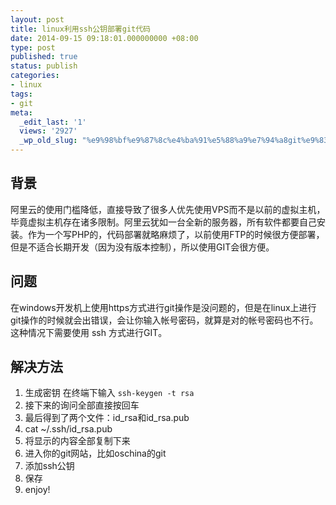 ```yaml
---
layout: post
title: linux利用ssh公钥部署git代码
date: 2014-09-15 09:18:01.000000000 +08:00
type: post
published: true
status: publish
categories:
- linux
tags:
- git
meta:
  _edit_last: '1'
  views: '2927'
  _wp_old_slug: "%e9%98%bf%e9%87%8c%e4%ba%91%e5%88%a9%e7%94%a8git%e9%83%a8%e7%bd%b2%e4%bb%a3%e7%a0%81"
---
```

## 背景
阿里云的使用门槛降低，直接导致了很多人优先使用VPS而不是以前的虚拟主机，毕竟虚拟主机存在诸多限制。阿里云犹如一台全新的服务器，所有软件都要自己安装。作为一个写PHP的，代码部署就略麻烦了，以前使用FTP的时候很方便部署，但是不适合长期开发（因为没有版本控制），所以使用GIT会很方便。
## 问题
在windows开发机上使用https方式进行git操作是没问题的，但是在linux上进行git操作的时候就会出错误，会让你输入帐号密码，就算是对的帐号密码也不行。这种情况下需要使用 ssh 方式进行GIT。
## 解决方法
1. 生成密钥 在终端下输入 `ssh-keygen -t rsa`
2. 接下来的询问全部直接按回车
3. 最后得到了两个文件：id_rsa和id_rsa.pub
4. cat ~/.ssh/id_rsa.pub
5. 将显示的内容全部复制下来
6. 进入你的git网站，比如oschina的git
7. 添加ssh公钥
8. 保存
9. enjoy!